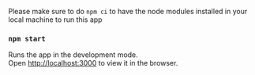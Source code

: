 Please make sure to do `npm ci` to have the node modules installed in your local machine to run this app

### `npm start`

Runs the app in the development mode.<br />
Open [http://localhost:3000](http://localhost:3000) to view it in the browser.
